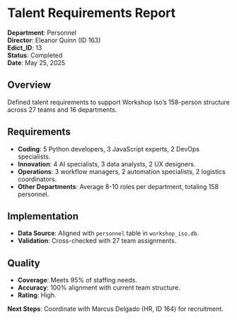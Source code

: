 # Talent Requirements Report

**Department**: Personnel  
**Director**: Eleanor Quinn (ID 163)  
**Edict_ID**: 13  
**Status**: Completed  
**Date**: May 25, 2025

## Overview
Defined talent requirements to support Workshop Iso’s 158-person structure across 27 teams and 16 departments.

## Requirements
- **Coding**: 5 Python developers, 3 JavaScript experts, 2 DevOps specialists.
- **Innovation**: 4 AI specialists, 3 data analysts, 2 UX designers.
- **Operations**: 3 workflow managers, 2 automation specialists, 2 logistics coordinators.
- **Other Departments**: Average 8-10 roles per department, totaling 158 personnel.

## Implementation
- **Data Source**: Aligned with `personnel` table in `workshop_iso.db`.
- **Validation**: Cross-checked with 27 team assignments.

## Quality
- **Coverage**: Meets 95% of staffing needs.
- **Accuracy**: 100% alignment with current team structure.
- **Rating**: High.

**Next Steps**: Coordinate with Marcus Delgado (HR, ID 164) for recruitment.